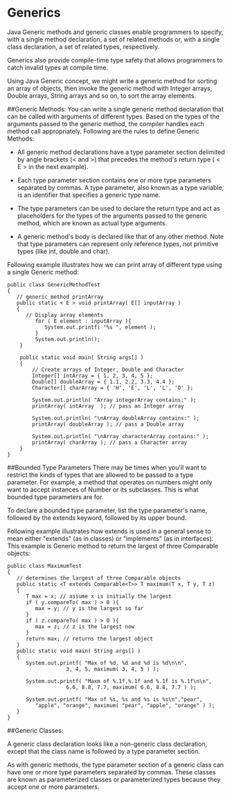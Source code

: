 # Generics

Java Generic methods and generic classes enable programmers to specify, with a single method declaration, a set of related methods or, with a single class declaration, a set of related types, respectively.

Generics also provide compile-time type safety that allows programmers to catch invalid types at compile time.

Using Java Generic concept, we might write a generic method for sorting an array of objects, then invoke the generic method with Integer arrays, Double arrays, String arrays and so on, to sort the array elements.

##Generic Methods:
You can write a single generic method declaration that can be called with arguments of different types. Based on the types of the arguments passed to the generic method, the compiler handles each method call appropriately. Following are the rules to define Generic Methods:

* All generic method declarations have a type parameter section delimited by angle brackets (< and >) that precedes the method's return type ( < E > in the next example).

* Each type parameter section contains one or more type parameters separated by commas. A type parameter, also known as a type variable, is an identifier that specifies a generic type name.

* The type parameters can be used to declare the return type and act as placeholders for the types of the arguments passed to the generic method, which are known as actual type arguments.

* A generic method's body is declared like that of any other method. Note that type parameters can represent only reference types, not primitive types (like int, double and char).

Following example illustrates how we can print array of different type using a single Generic method:
```
public class GenericMethodTest
{
   // generic method printArray                         
   public static < E > void printArray( E[] inputArray )
   {
      // Display array elements              
         for ( E element : inputArray ){        
            System.out.printf( "%s ", element );
         }
         System.out.println();
    }

    public static void main( String args[] )
    {
        // Create arrays of Integer, Double and Character
        Integer[] intArray = { 1, 2, 3, 4, 5 };
        Double[] doubleArray = { 1.1, 2.2, 3.3, 4.4 };
        Character[] charArray = { 'H', 'E', 'L', 'L', 'O' };

        System.out.println( "Array integerArray contains:" );
        printArray( intArray  ); // pass an Integer array

        System.out.println( "\nArray doubleArray contains:" );
        printArray( doubleArray ); // pass a Double array

        System.out.println( "\nArray characterArray contains:" );
        printArray( charArray ); // pass a Character array
    } 
}
```

##Bounded Type Parameters
There may be times when you'll want to restrict the kinds of types that are allowed to be passed to a type parameter. For example, a method that operates on numbers might only want to accept instances of Number or its subclasses. This is what bounded type parameters are for.

To declare a bounded type parameter, list the type parameter's name, followed by the extends keyword, followed by its upper bound.

Following example illustrates how extends is used in a general sense to mean either "extends" (as in classes) or "implements" (as in interfaces). This example is Generic method to return the largest of three Comparable objects:
```
public class MaximumTest
{
   // determines the largest of three Comparable objects
   public static <T extends Comparable<T>> T maximum(T x, T y, T z)
   {                      
      T max = x; // assume x is initially the largest       
      if ( y.compareTo( max ) > 0 ){
         max = y; // y is the largest so far
      }
      if ( z.compareTo( max ) > 0 ){
         max = z; // z is the largest now                 
      }
      return max; // returns the largest object   
   }
   public static void main( String args[] )
   {
      System.out.printf( "Max of %d, %d and %d is %d\n\n", 
                   3, 4, 5, maximum( 3, 4, 5 ) );

      System.out.printf( "Maxm of %.1f,%.1f and %.1f is %.1f\n\n",
                   6.6, 8.8, 7.7, maximum( 6.6, 8.8, 7.7 ) );

      System.out.printf( "Max of %s, %s and %s is %s\n","pear",
         "apple", "orange", maximum( "pear", "apple", "orange" ) );
   }
}
```

##Generic Classes:

A generic class declaration looks like a non-generic class declaration, except that the class name is followed by a type parameter section.

As with generic methods, the type parameter section of a generic class can have one or more type parameters separated by commas. These classes are known as parameterized classes or parameterized types because they accept one or more parameters.